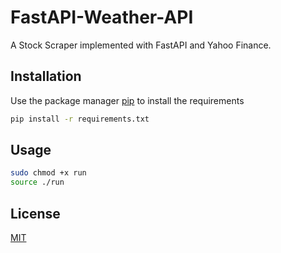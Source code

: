 # FastAPI-Weather-API

A Stock Scraper implemented with FastAPI and Yahoo Finance.

## Installation

Use the package manager [pip](https://pip.pypa.io/en/stable/) to install the requirements
```bash
pip install -r requirements.txt
```

## Usage
```bash
sudo chmod +x run
source ./run
```

## License
[MIT](https://choosealicense.com/licenses/mit/)
